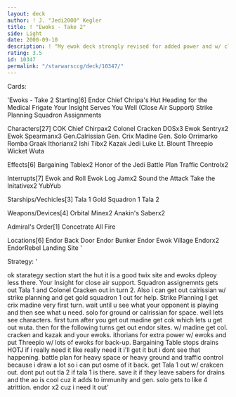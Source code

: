 ```yaml
---
layout: deck
author: ! J. "Jedi2000" Kegler
title: ! "Ewoks - Take 2"
side: Light
date: 2000-09-10
description: ! "My ewok deck strongly revised for added power and w/ close air support some extra destinies"
rating: 3.5
id: 10347
permalink: "/starwarsccg/deck/10347/"
---
```

Cards: 

'Ewoks - Take 2
Starting[6]
Endor Chief Chripa's Hut
Heading for the Medical Frigate
Your Insight Serves You Well (Close Air Support)
Strike Planning
Squadron Assignments


Characters[27]
COK
Chief Chirpax2
Colonel Cracken
DOSx3
Ewok Sentryx2
Ewok Spearmanx3
Gen.Calrissian
Gen. Crix Madine
Gen. Solo
Orrimarko
Romba
Graak
Ithorianx2
Ishi Tibx2
Kazak
Jedi Luke
Lt. Blount
Threepio
Wicket
Wuta



Effects[6]
Bargaining Tablex2
Honor of the Jedi
Battle Plan
Traffic Controlx2





Interrupts[7]
Ewok and Roll
Ewok Log Jamx2
Sound the Attack
Take the Initativex2
YubYub


Starships/Vechicles[3]
Tala 1
Gold Squadron 1
Tala 2




Weapons/Devices[4]
Orbital Minex2
Anakin's Saberx2




Admiral's Order[1]
Concetrate All Fire


Locations[6]
Endor Back Door
Endor Bunker
Endor Ewok Village
Endorx2
EndorRebel Landing Site
'

Strategy: '

ok starategy section
start the hut it is a good twix site and ewoks dpleoy less there. Your Insight for close air support. Squadron assignemnts gets out Tala 1 and Colonel Cracken out in turn 2. Also i can get out calrissian w/ strike planning and get gold squadron 1 out for help.
Strike Planning I get crix madine very first turn. wait until u see what your opponent is playing and then see what u need. solo for ground or calrissian for space.
well lets see characters.
first turn after you get out madine get cok which lets u get out wuta. then for the following turns get out endor sites. w/ madine get col. cracken and kazak and your ewoks. ithorians for extra power w/ ewoks and put Threepio w/ lots of ewoks for back-up. Bargaining Table stops drains HOTJ if i really need it like really need it i'll get it but i dont see that happening. battle plan for heavy space or heavy ground and traffic control because i draw a lot so i can put osme of it back.
get Tala 1 out w/ crakcen out. dont put out tla 2 if tala 1 is there. save it if they leave
sabers for drains and the ao is cool cuz it adds to immunity and gen. solo gets to like 4 atrittion.
endor x2 cuz i need it out'
